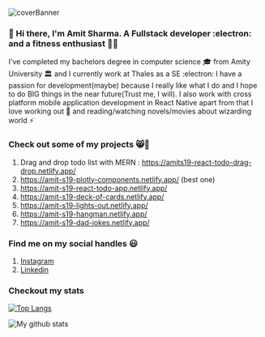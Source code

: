 ![coverBanner](https://user-images.githubusercontent.com/46066481/96243977-1a58d200-0fc3-11eb-9340-aa18eb714230.png)


### 👋 Hi there, I'm Amit Sharma. A Fullstack developer :electron:  and a fitness enthusiast 🏃‍♂️
I've completed my bachelors degree in computer science 🎓 from Amity University 🏛️
and I currently work at Thales as a SE :electron:
I have a passion for development(maybe) because I really like what I do and I hope to do BIG things in the near future(Trust me, I will). I also work with cross platform mobile application development in React Native 
apart from that I love working out :running: and reading/watching novels/movies about 
wizarding world :zap:

### Check out some of my  projects 😸🖤
1) Drag and drop todo list with MERN : https://amits19-react-todo-drag-drop.netlify.app/
1) https://amit-s19-plotly-components.netlify.app/ (best one)
2) https://amit-s19-react-todo-app.netlify.app/
3) https://amit-s19-deck-of-cards.netlify.app/
4) https://amit-s19-lights-out.netlify.app/
5) https://amit-s19-hangman.netlify.app/
6) https://amit-s19-dad-jokes.netlify.app/

### Find me on my social handles :smiley:

1) [Instagram](https://www.instagram.com/__.the.666.th.__)
2) [Linkedin](https://www.linkedin.com/in/amit-sharma-361a39174/)

### Checkout my stats
[![Top Langs](https://github-readme-stats.vercel.app/api/top-langs/?username=amit-s19)](https://github.com/anuraghazra/github-readme-stats)

![My github stats](https://github-readme-stats.vercel.app/api?username=amit-s19&show_icons=true&theme=great-gatsby)
